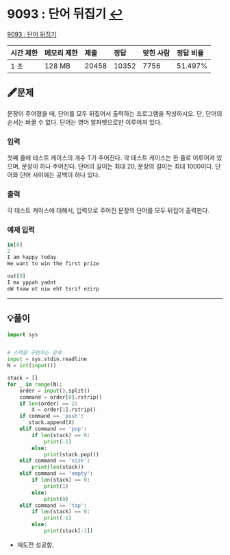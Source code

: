 # 9093 : 단어 뒤집기 [↩](../../acmicpc)

[9093 : 단어 뒤집기](https://www.acmicpc.net/problem/9093)

| 시간 제한 | 메모리 제한 | 제출  | 정답  | 맞힌 사람 | 정답 비율 |
| :-------- | :---------- | :---- | :---- | :-------- | :-------- |
| 1 초      | 128 MB      | 20458 | 10352 | 7756      | 51.497%   |

## 🖋️문제

문장이 주어졌을 때, 단어를 모두 뒤집어서 출력하는 프로그램을 작성하시오. 단, 단어의 순서는 바꿀 수 없다. 단어는 영어 알파벳으로만 이루어져 있다.

### 입력

첫째 줄에 테스트 케이스의 개수 T가 주어진다. 각 테스트 케이스는 한 줄로 이루어져 있으며, 문장이 하나 주어진다. 단어의 길이는 최대 20, 문장의 길이는 최대 1000이다. 단어와 단어 사이에는 공백이 하나 있다.

### 출력

각 테스트 케이스에 대해서, 입력으로 주어진 문장의 단어를 모두 뒤집어 출력한다.

### 예제 입력

```python
in[0]
2
I am happy today
We want to win the first prize

out[0]
I ma yppah yadot
eW tnaw ot niw eht tsrif ezirp

```

---

## 💡풀이

```python
import sys


# 스택을 구현하는 문제
input = sys.stdin.readline
N = int(input())

stack = []
for _ in range(N):
    order = input().split()
    command = order[0].rstrip()
    if len(order) == 2:
        X = order[1].rstrip()
    if command == 'push':
       stack.append(X)
    elif command == 'pop':
        if len(stack) == 0:
            print(-1)
        else:
            print(stack.pop())
    elif command == 'size':
        print(len(stack))
    elif command == 'empty':
        if len(stack) == 0:
            print(1)
        else:
            print(0)
    elif command == 'top':
        if len(stack) == 0:
            print(-1)
        else:
            print(stack[-1])
```
* 재도전 성공함.